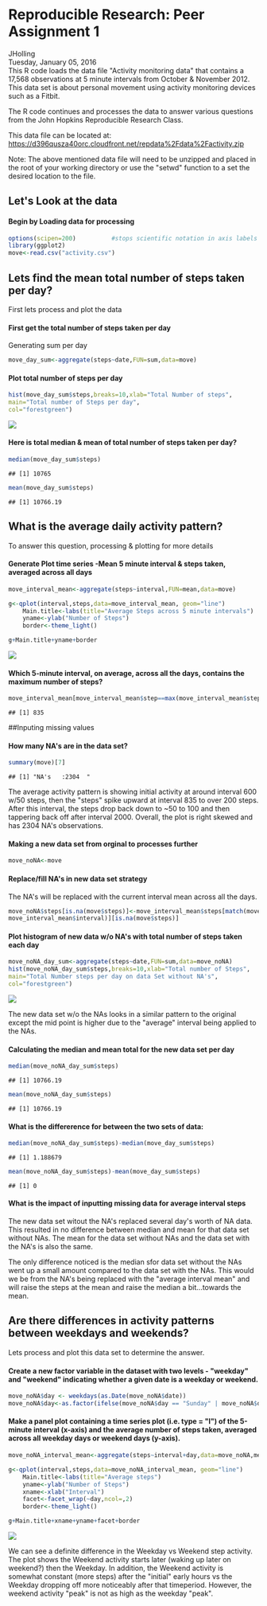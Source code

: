 # Reproducible Research: Peer Assignment 1
JHolling  
Tuesday, January 05, 2016  
This R code loads the data file "Activity monitoring data" that contains
a 17,568 observations at 5 minute intervals from October & November 2012.
This data set is about personal movement using activity monitoring 
devices such as a Fitbit.

The R code continues and processes the data to answer various questions
from the John Hopkins Reproducible Research Class.

This data file can be located at: 
<https://d396qusza40orc.cloudfront.net/repdata%2Fdata%2Factivity.zip>

Note: The above mentioned data file will need to be unzipped and placed
in the root of your working directory or use the "setwd" function to a 
set the desired location to the file. 

## Let's Look at the data
#### Begin by Loading data for processing

```r
options(scipen=200)          #stops scientific notation in axis labels
library(ggplot2)
move<-read.csv("activity.csv")
```

## Lets find the mean total number of steps taken per day?
First lets process and plot the data

#### First get the total number of steps taken per day
Generating sum per day

```r
move_day_sum<-aggregate(steps~date,FUN=sum,data=move)
```

#### Plot total number of steps per day

```r
hist(move_day_sum$steps,breaks=10,xlab="Total Number of steps",
main="Total number of Steps per day",
col="forestgreen")
```

![](PA1_template_files/figure-html/unnamed-chunk-3-1.png) 

#### Here is total median & mean of total number of steps taken per day?

```r
median(move_day_sum$steps)
```

```
## [1] 10765
```

```r
mean(move_day_sum$steps)
```

```
## [1] 10766.19
```
## What is the average daily activity pattern?
To answer this question, processing & plotting for more details 

#### Generate Plot time series -Mean 5 minute interval & steps taken, averaged across all days

```r
move_interval_mean<-aggregate(steps~interval,FUN=mean,data=move)

g<-qplot(interval,steps,data=move_interval_mean, geom="line")
    Main.title<-labs(title="Average Steps across 5 minute intervals")
    yname<-ylab("Number of Steps")
    border<-theme_light()

g+Main.title+yname+border
```

![](PA1_template_files/figure-html/unnamed-chunk-5-1.png) 

#### Which 5-minute interval, on average, across all the days, contains the maximum number of steps? 

```r
move_interval_mean[move_interval_mean$step==max(move_interval_mean$steps),1]
```

```
## [1] 835
```

##Inputing missing values

#### How many NA's are in the data set?

```r
summary(move)[7]
```

```
## [1] "NA's   :2304  "
```
The average activity pattern is showing initial activity at around interval 600 
w/50 steps, then the "steps" spike upward at interval 835 to over 200 steps. 
After this interval, the steps drop back down to ~50 to 100 and then tappering 
back off after interval 2000. Overall, the plot is right skewed and has 2304 
NA's observations.

#### Making a new data set from orginal to processes further

```r
move_noNA<-move
```

#### Replace/fill NA's in new data set strategy
The NA's will be replaced with the current interval mean across all the days.

```r
move_noNA$steps[is.na(move$steps)]<-move_interval_mean$steps[match(move$interval,
move_interval_mean$interval)][is.na(move$steps)]
```
#### Plot histogram of new data w/o NA's with total number of steps taken each day

```r
move_noNA_day_sum<-aggregate(steps~date,FUN=sum,data=move_noNA)   
hist(move_noNA_day_sum$steps,breaks=10,xlab="Total number of Steps",
main="Total Number steps per day on data Set without NA's",
col="forestgreen")     
```

![](PA1_template_files/figure-html/unnamed-chunk-10-1.png) 


The new data set w/o the NAs looks in a similar pattern to the original except the mid point is higher due to the "average" interval being applied to the NAs.

#### Calculating the median and mean total for the new data set per day

```r
median(move_noNA_day_sum$steps)    
```

```
## [1] 10766.19
```

```r
mean(move_noNA_day_sum$steps)
```

```
## [1] 10766.19
```
#### What is the differerence for between the two sets of data:

```r
median(move_noNA_day_sum$steps)-median(move_day_sum$steps)
```

```
## [1] 1.188679
```

```r
mean(move_noNA_day_sum$steps)-mean(move_day_sum$steps)
```

```
## [1] 0
```
#### What is the impact of inputting missing data for average interval steps
The new data set witout the NA's replaced several day's worth of NA data. This 
resulted in no difference between median and mean for that data set without NAs. 
The mean for the data set without NAs and the data set with the NA's is also the 
same. 

The only difference noticed is the median sfor data set without the NAs 
went up a small amount compared to the data set with the NAs. This would we
be from the NA's being replaced with the "average interval mean" and will 
raise the steps at the mean and raise the median a bit...towards the mean.

## Are there differences in activity patterns between weekdays and weekends?
Lets process and plot this data set to determine the answer.

#### Create a new factor variable in the dataset with two levels - "weekday" and "weekend" indicating whether a given date is a weekday or weekend.

```r
move_noNA$day <- weekdays(as.Date(move_noNA$date))  
move_noNA$day<-as.factor(ifelse(move_noNA$day == "Sunday" | move_noNA$day == "Saturday","Weekend", "Weekday"))
```
#### Make a panel plot containing a time series plot (i.e. type = "l") of the 5-minute interval (x-axis) and the average number of steps taken, averaged across all weekday days or weekend days (y-axis).


```r
move_noNA_interval_mean<-aggregate(steps~interval+day,data=move_noNA,mean)

g<-qplot(interval,steps,data=move_noNA_interval_mean, geom="line")
    Main.title<-labs(title="Average steps")
    yname<-ylab("Number of Steps")
    xname<-xlab("Interval")
    facet<-facet_wrap(~day,ncol=,2)
    border<-theme_light()

g+Main.title+xname+yname+facet+border
```

![](PA1_template_files/figure-html/unnamed-chunk-14-1.png) 


We can see a definite difference in the Weekday vs Weekend step activity. The plot shows
the Weekend activity starts later (waking up later on weekend?) then the Weekday. 
In addition, the Weekend activity is somewhat constant (more steps) after the
"initial" early hours vs the Weekday dropping off more noticeably after that 
timeperiod. However, the weekend activity "peak" is not as high as the weekday 
"peak".

